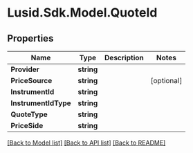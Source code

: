 
# Lusid.Sdk.Model.QuoteId

## Properties

Name | Type | Description | Notes
------------ | ------------- | ------------- | -------------
**Provider** | **string** |  | 
**PriceSource** | **string** |  | [optional] 
**InstrumentId** | **string** |  | 
**InstrumentIdType** | **string** |  | 
**QuoteType** | **string** |  | 
**PriceSide** | **string** |  | 

[[Back to Model list]](../README.md#documentation-for-models)
[[Back to API list]](../README.md#documentation-for-api-endpoints)
[[Back to README]](../README.md)

